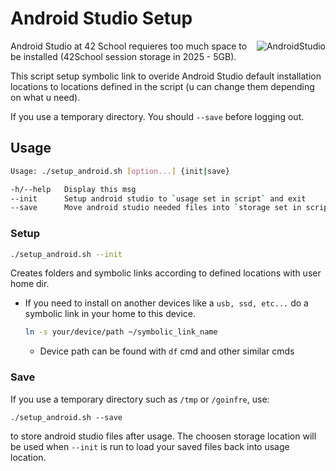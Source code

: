 # Android Studio Setup

<img src="https://skillicons.dev/icons?i=androidstudio" alt="AndroidStudio" title="Android Studio" align="right">

Android Studio at 42 School requieres too much space to be installed (42School session storage in 2025 - 5GB).

This script setup symbolic link to overide Android Studio default installation locations
to locations defined in the script (u can change them depending on what u need).

If you use a temporary directory. You should `--save` before logging out.

## Usage

```bash
Usage: ./setup_android.sh [option...] {init|save}

-h/--help	Display this msg
--init		Setup android studio to `usage set in script` and exit
--save		Move android studio needed files into `storage set in script`
```

### Setup

```bash
./setup_android.sh --init
```

Creates folders and symbolic links according to defined locations with user home dir.
- If you need to install on another devices like a `usb, ssd, etc...` do a symbolic link in your home to this device.
	```bash
	ln -s your/device/path ~/symbolic_link_name
	```
	- Device path can be found with `df` cmd and other similar cmds

### Save

If you use a temporary directory such as `/tmp` or `/goinfre`, use:

```
./setup_android.sh --save
```

to store android studio files after usage. The choosen storage location will be used when `--init` is run to load your saved files back into usage location.

